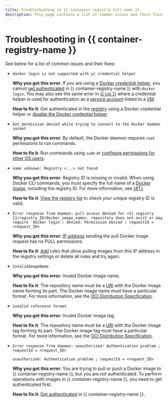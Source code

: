 ```yaml
---
title: Troubleshooting in {{ container-registry-full-name }}
description: This page contains a list of common issues and their fixes.
---
```


# Troubleshooting in {{ container-registry-name }}

See below for a list of common issues and their fixes:

* `docker login is not supported with yc credential helper`

  **Why you got this error**: If you are using a [Docker credential helper](../operations/authentication.md#cred-helper), you cannot [get authenticated](../operations/authentication.md) in {{ container-registry-name }} with `docker login`. You may also see the same error in [{{ coi }}](../../cos/concepts/index.md) where a credential helper is used for authentication as a [service account](../../iam/concepts/users/service-accounts.md) linked to a [VM](../../compute/concepts/vm.md).

  **How to fix it**: Get authenticated in the [registry](../concepts/registry.md) using a Docker credential helper or [disable the Docker credential helper](../operations/authentication.md#ch-not-use).

* `Got permission denied while trying to connect to the Docker daemon socket`

  **Why you got this error**: By default, the Docker daemon requires `root` permissions to run commands.

  **How to fix it**: Run commands using `sudo` or [configure permissions for other OS users](https://docs.docker.com/install/linux/linux-postinstall/#manage-docker-as-a-non-root-user).

* `name unknown: Registry <...> not found`

  **Why you got this error**: Registry ID is missing or invalid. When using Docker CLI commands, you must specify the full name of a [Docker image](../concepts/docker-image.md), including the registry ID. For more information, see [{#T}](../concepts/repository.md).

  **How to fix it**: [View the registry list](../operations/registry/registry-list.md) to check your unique registry ID is valid.

* `Error response from daemon: pull access denied for <{{ registry }}/registry_ID/Docker_image_name>, repository does not exist or may require 'docker login': denied: Permission denied ; requestId = <request_ID>`

  **Why you got this error**: [IP address](../../vpc/concepts/address.md) sending the pull Docker image request has no PULL permissions.

  **How to fix it**: [Add](../operations/registry/registry-access.md) rules that allow pulling images from this IP address in the registry settings or delete all rules and try again.

* `InvalidImageName`

  **Why you got this error**: Invalid Docker image name.

  **How to fix it**: The repository name must be a [URI](https://en.wikipedia.org/wiki/Uniform_Resource_Identifier) with the Docker image name forming its part. The Docker image name must have a particular format. For more information, see the [OCI Distribution Specification](https://github.com/opencontainers/distribution-spec/blob/main/spec.md#pull).

* `invalid reference format`

  **Why you got this error**: Invalid Docker image tag.
  
  **How to fix it**: The repository name must be a [URI](https://en.wikipedia.org/wiki/Uniform_Resource_Identifier) with the Docker image tag forming its part. The Docker image tag must have a particular format. For more information, see the [OCI Distribution Specification](https://github.com/opencontainers/distribution-spec/blob/main/spec.md#pull).

* `Error response from daemon: unauthorized: Authentication problem ; requestId = <request_ID>`
  
  `unauthorized: Authentication problem ; requestId = <request_ID>`

  **Why you got this error**: You are trying to pull or push a Docker image to {{ container-registry-name }}, but you are not authenticated. To perform operations with images in {{ container-registry-name }}, you need to get authenticated first.

  **How to fix it**: [Get authenticated](../operations/authentication.md) in {{ container-registry-name }}.

